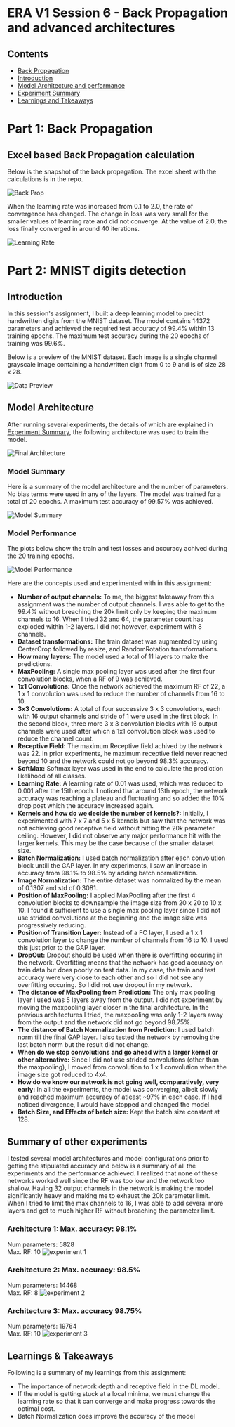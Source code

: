 # ERA V1 Session 6 - Back Propagation and advanced architectures

## Contents
* [Back Propagation](#Back-Propagation)
* [Introduction](#Introduction)
* [Model Architecture and performance](#Model-Architecture)
* [Experiment Summary](#Summary-of-other-experiments)
* [Learnings and Takeaways](#Learnings--Takeaways)

# Part 1: Back Propagation
## Excel based Back Propagation calculation
Below is the snapshot of the back propagation. The excel sheet with the calculations is in the repo.

![Back Prop](doc/back_prop.png)

When the learning rate was increased from 0.1 to 2.0, the rate of convergence has changed. The change in loss was very small for the smaller values of learning rate and did not converge. At the value of 2.0, the loss finally converged in around 40 iterations.

![Learning Rate](doc/LR_experiments.png)

# Part 2: MNIST digits detection 
## Introduction
<p>
In this session's assignment, I built a deep learning model to predict handwritten digits from the MNIST dataset. The model contains 14372 parameters and achieved the required test accuracy of 99.4% within 13 training epochs. The maximum test accuracy during the 20 epochs of training was 99.6%.
 
Below is a preview of the MNIST dataset. Each image is a single channel grayscale image containing a handwritten digit from 0 to 9 and is of size 28 x 28. 

![Data Preview](doc/dataset_preview.png)
</p>


## Model Architecture

After running several experiments, the details of which are explained in  [Experiment Summary](#summary-of-other-experiments), the following architecture was used to train the model.

![Final Architecture](doc/final_network_full_page.png)

### Model Summary
Here is a summary of the model architecture and the number of parameters. No bias terms were used in any of the layers. The model was trained for a total of 20 epochs. A maximum test accuracy of 99.57% was achieved. 

![Model Summary](doc/model_summary.png) 

### Model Performance
The plots below show the train and test losses and accuracy achived during the 20 training epochs. 

![Model Performance](doc/model_performance.png)

Here are the concepts used and experimented with in this assignment: 
* __Number of output channels:__ To me, the biggest takeaway from this assignment was the number of output channels. I was able to get to the 99.4% without breaching the 20k limit only by keeping the maximum channels to 16. When I tried 32 and 64, the parameter count has exploded within 1-2 layers. I did not however, experiment with 8 channels. 
* __Dataset transformations:__ The train dataset was augmented by using  CenterCrop followed by resize, and RandomRotation transformations. 
* __How many layers:__ The model used a total of 11 layers to make the predictions.
* __MaxPooling:__ A single max pooling layer was used after the first four convolution blocks, when a RF of 9 was achieved.
* __1x1 Convolutions:__ Once the network achieved the maximum RF of 22, a 1 x 1 convolution was used to reduce the number of channels from 16 to 10.
* __3x3 Convolutions:__ A total of four successive 3 x 3 convolutions, each with 16 output channels and stride of 1 were used in the first block. In the second block, three more 3 x 3 convolution blocks with 16 output channels were used after which a 1x1 convolution block was used to reduce the channel count. 
* __Receptive Field:__ The maximum Receptive field achived by the network was 22. In prior experiments, he maximum receptive field never reached beyond 10 and the network could not go beyond 98.3% accuracy. 
* __SoftMax:__ Softmax layer was used in the end to calculate the prediction likelihood of all classes.
* __Learning Rate:__ A learning rate of 0.01 was used, which was reduced to 0.001 after the 15th epoch. I noticed that around 13th epoch, the network accuracy was reaching a plateau and fluctuating and so added the 10% drop post which the accuracy increased again.
* __Kernels and how do we decide the number of kernels?:__ Initially, I experimented with 7 x 7 and 5 x 5 kernels but saw that the network was not achieving good receptive field without hitting the 20k parameter ceiling. However, I did not observe any major performance hit with the larger kernels. This may be the case because of the smaller dataset size.
* __Batch Normalization:__ I used batch normalization after each convolution block untill the GAP layer. In my experiments, I saw an increase in accuracy from 98.1% to 98.5% by adding batch normalization. 
* __Image Normalization:__ The entire dataset was normalized by the mean of 0.1307 and std of 0.3081.  
* __Position of MaxPooling:__ I applied MaxPooling after the first 4 convolution blocks to downsample the image size from 20 x 20 to 10 x 10. I found it sufficient to use a single max pooling layer since I did not use strided convolutions at the beginning and the image size was progressively reducing.  
* __Position of Transition Layer:__ Instead of a FC layer, I used a 1 x 1 convolution layer to change the number of channels from 16 to 10. I used this just prior to the GAP layer. 
* __DropOut:__ Dropout should be used when there is overfitting occuring in the network. Overfitting means that the network has good accuracy on train data but does poorly on test data. In my case, the train and test accuracy were very close to each other and so I did not see any overfitting occuring. So I did not use dropout in my network.
* __The distance of MaxPooling from Prediction:__ The only max pooling layer I used was 5 layers away from the output. I did not experiment by moving the maxpooling layer closer in the final architecture. In the previous architectures I tried, the maxpooling was only 1-2 layers away from the output and the network did not go beyond 98.75%.
* __The distance of Batch Normalization from Prediction:__ I used batch norm till the final GAP layer. I also tested the network by removing the last batch norm but the result did not change. 
* __When do we stop convolutions and go ahead with a larger kernel or other alternative:__ Since I did not use strided convolutions (other than the maxpooling), I moved from convolution to 1 x 1 convolution when the image size got reduced to 4x4.
* __How do we know our network is not going well, comparatively, very early:__ In all the experiments, the model was converging, albeit slowly and reached maximum accuracy of atleast ~97% in each case. If I had noticed divergence, I would have stopped and changed the model.
* __Batch Size, and Effects of batch size:__ Kept the batch size constant at 128.

## Summary of other experiments

<p> 
I tested several model architectures and model configurations prior to getting the stipulated accuracy and below  is a summary of all the experiments and the performance achieved. I realized that none of these networks worked well since the RF was too low and the network too shallow. Having 32 output channels in the network is making the model significantly heavy and making me to exhaust the 20k parameter limit. When I tried to limit the max channels to 16, I was able to add several more layers and get to much higher RF without breaching the parameter limit.
</p>

### Architecture 1: Max. accuracy: 98.1%
Num parameters: 5828   
Max. RF: 10
![experiment 1](doc/experiment_1.png)


### Architecture 2: Max. accuracy: 98.5%
Num parameters: 14468  
 Max. RF: 8
![experiment 2](doc/experiment_2.png)


### Architecture 3: Max. accuracy 98.75%
Num parameters: 19764   
Max. RF: 10
![experiment 3](doc/experiment_3.png)


## Learnings & Takeaways
Following is a summary of my learnings from this assignment:
* The importance of network depth and receptive field in the DL model. 
* If the model is getting stuck at a local minima, we must change the learning rate so that it can converge and make progress towards the optimal cost.
* Batch Normalization does improve the accuracy of the model 


